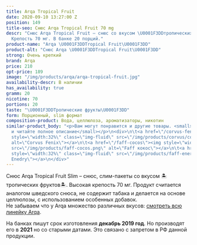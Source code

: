 ```yaml
---
title: Arqa Tropical Fruit
date: 2020-09-10 13:27:00 Z
position: 149
title-seo: Снюс Arqa Tropical Fruit 70 mg
descr: "Снюс Arqa Tropical Fruit – снюс со вкусом \U0001F3DDтропических фруктов\U0001F3DD.
  Крепость 70 мг. В банке 20 порций."
product-name: "Arqa \U0001F3DDTropical Fruit\U0001F3DD"
product-alt: "Снюс Arqa \U0001F3DDTropical Fruit\U0001F3DD"
strong: Очень крепкий
brand: Arqa
price: 210
opt-price: 189
image: "/img/products/arqa/arqa-tropical-fruit.jpg"
availability-descr: В наличии
has_availability: true
gramm: 20
nicotine: 70
portions: 20
taste: "\U0001F3DDТропические фрукты\U0001F3DD"
form: Порционный, slim формат
composition-product: Вода, целлюлоза, ароматизаторы, никотин
similar-product_body: "<p>Вам могут понравится и другие товары. <small>Жмите на картинки
  и читайте полное описание</small></p>\n<div>\n\t<a href=\"/corvus-fenix-barberry\"><img
  style=\"width:32%\" class=\"img-fluid\" src=\"/img/products/corvus/corvus-fenix.png\"
  alt=\"Corvus Fenix\"></a>\n\t<a href=\"/faff-cocos\"><img style=\"width:32%\" class=\"img-fluid\"
  src=\"/img/products/faff-cocos.png\" alt=\"Faff кокос\"></a>\n\t<a href=\"/faff-snus-energy\"><img
  style=\"width:32%\" class=\"img-fluid\" src=\"/img/products/faff-energy.png\" alt=\"Faff
  Enedry\"></a>\n</div>"
---
```


Снюс Arqa Tropical Fruit Slim – снюс, слим-пакеты со вкусом 🏝тропических фруктов🏝. Высокая крепость 70 мг. Продукт считается аналогом шведского снюса, не содержит табака и делается на основе целлюлозы, с использованием особенных добавок.<br>
Не забываем что у Arqa множество различных вкусов: [смотреть всю линейку Arqa](/arqa).

На банках пишут срок изготовления **декабрь 2019 год**. Но производят его в **2021** но со старыми датами. Это связано с запретом в РФ данной продукции.